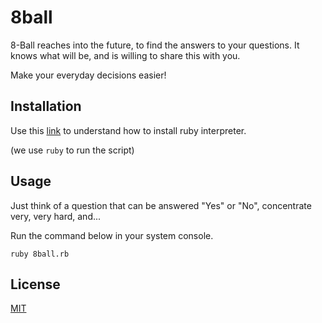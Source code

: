 # 8ball
8-Ball reaches into the future, to find the answers to your questions. It knows what will be, and is willing to share this with you.

Make your everyday decisions easier!

## Installation

Use this  [link](https://www.ruby-lang.org/en/documentation/installation/) to understand how to install ruby interpreter.

(we use `ruby` to run the script)
## Usage
Just think of a question that can be answered "Yes" or "No", concentrate very, very hard, and...

Run the command below in your system console.
```shell
ruby 8ball.rb
```

## License
[MIT](https://choosealicense.com/licenses/mit/)
